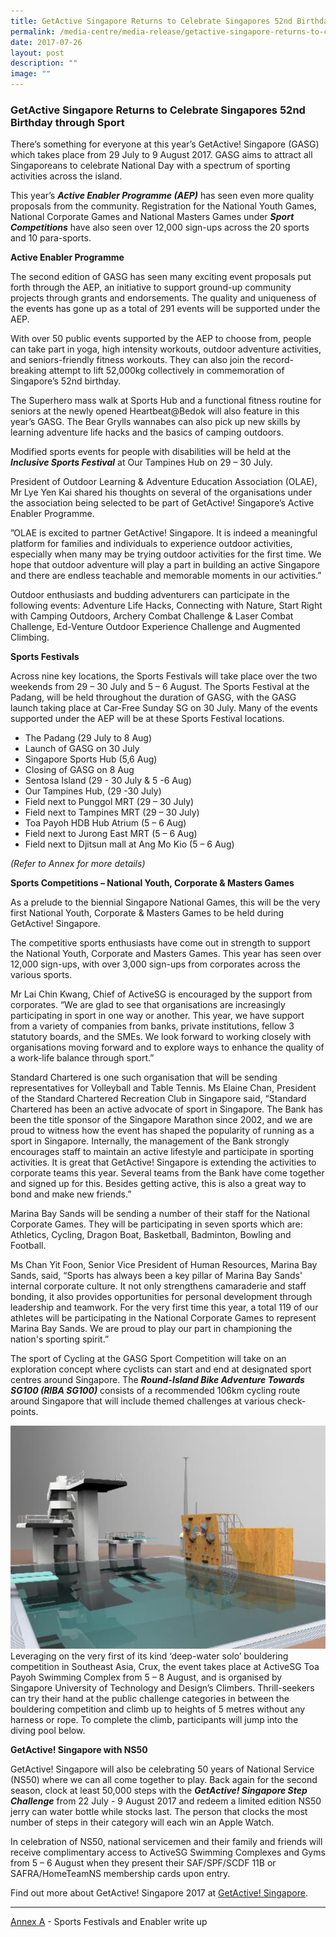 ```yaml
---
title: GetActive Singapore Returns to Celebrate Singapores 52nd Birthday through Sport
permalink: /media-centre/media-release/getactive-singapore-returns-to-celebrate-singapores-52nd-birthday/
date: 2017-07-26
layout: post
description: ""
image: ""
---
```

### **GetActive Singapore Returns to Celebrate Singapores 52nd Birthday through Sport**
There’s something for everyone at this year’s GetActive! Singapore (GASG) which takes place from 29 July to 9 August 2017. GASG aims to attract all Singaporeans to celebrate National Day with a spectrum of sporting activities across the island.

This year’s **_Active Enabler Programme (AEP)_** has seen even more quality proposals from the community. Registration for the National Youth Games, National Corporate Games and National Masters Games under **_Sport Competitions_** have also seen over 12,000 sign-ups across the 20 sports and 10 para-sports.

**Active Enabler Programme**

The second edition of GASG has seen many exciting event proposals put forth through the AEP, an initiative to support ground-up community projects through grants and endorsements. The quality and uniqueness of the events has gone up as a total of 291 events will be supported under the AEP.

With over 50 public events supported by the AEP to choose from, people can take part in yoga, high intensity workouts, outdoor adventure activities, and seniors-friendly fitness workouts. They can also join the record-breaking attempt to lift 52,000kg collectively in commemoration of Singapore’s 52nd birthday.

The Superhero mass walk at Sports Hub and a functional fitness routine for seniors at the newly opened Heartbeat@Bedok will also feature in this year’s GASG. The Bear Grylls wannabes can also pick up new skills by learning adventure life hacks and the basics of camping outdoors.

Modified sports events for people with disabilities will be held at the **_Inclusive Sports Festival_** at Our Tampines Hub on 29 – 30 July.

President of Outdoor Learning & Adventure Education Association (OLAE), Mr Lye Yen Kai shared his thoughts on several of the organisations under the association being selected to be part of GetActive! Singapore’s Active Enabler Programme.

”OLAE is excited to partner GetActive! Singapore. It is indeed a meaningful platform for families and individuals to experience outdoor activities, especially when many may be trying outdoor activities for the first time. We hope that outdoor adventure will play a part in building an active Singapore and there are endless teachable and memorable moments in our activities.”

Outdoor enthusiasts and budding adventurers can participate in the following events: Adventure Life Hacks, Connecting with Nature, Start Right with Camping Outdoors, Archery Combat Challenge & Laser Combat Challenge, Ed-Venture Outdoor Experience Challenge and Augmented Climbing.

**Sports Festivals**

Across nine key locations, the Sports Festivals will take place over the two weekends from 29 – 30 July and 5 – 6 August. The Sports Festival at the Padang, will be held throughout the duration of GASG, with the GASG launch taking place at Car-Free Sunday SG on 30 July. Many of the events supported under the AEP will be at these Sports Festival locations.

*   The Padang (29 July to 8 Aug)
*   Launch of GASG on 30 July
*   Singapore Sports Hub (5,6 Aug)
*   Closing of GASG on 8 Aug
*   Sentosa Island (29 - 30 July & 5 -6 Aug)
*   Our Tampines Hub, (29 -30 July)
*   Field next to Punggol MRT (29 – 30 July)
*   Field next to Tampines MRT (29 – 30 July)
*   Toa Payoh HDB Hub Atrium (5 – 6 Aug)
*   Field next to Jurong East MRT (5 – 6 Aug)
*   Field next to Djitsun mall at Ang Mo Kio (5 – 6 Aug)

_(Refer to Annex for more details)_

**Sports Competitions – National Youth, Corporate & Masters Games**

As a prelude to the biennial Singapore National Games, this will be the very first National Youth, Corporate & Masters Games to be held during GetActive! Singapore.

The competitive sports enthusiasts have come out in strength to support the National Youth, Corporate and Masters Games. This year has seen over 12,000 sign-ups, with over 3,000 sign-ups from corporates across the various sports.

Mr Lai Chin Kwang, Chief of ActiveSG is encouraged by the support from corporates. “We are glad to see that organisations are increasingly participating in sport in one way or another. This year, we have support from a variety of companies from banks, private institutions, fellow 3 statutory boards, and the SMEs. We look forward to working closely with organisations moving forward and to explore ways to enhance the quality of a work-life balance through sport.”

Standard Chartered is one such organisation that will be sending representatives for Volleyball and Table Tennis. Ms Elaine Chan, President of the Standard Chartered Recreation Club in Singapore said, “Standard Chartered has been an active advocate of sport in Singapore. The Bank has been the title sponsor of the Singapore Marathon since 2002, and we are proud to witness how the event has shaped the popularity of running as a sport in Singapore. Internally, the management of the Bank strongly encourages staff to maintain an active lifestyle and participate in sporting activities. It is great that GetActive! Singapore is extending the activities to corporate teams this year. Several teams from the Bank have come together and signed up for this. Besides getting active, this is also a great way to bond and make new friends.”

Marina Bay Sands will be sending a number of their staff for the National Corporate Games. They will be participating in seven sports which are: Athletics, Cycling, Dragon Boat, Basketball, Badminton, Bowling and Football.

Ms Chan Yit Foon, Senior Vice President of Human Resources, Marina Bay Sands, said, “Sports has always been a key pillar of Marina Bay Sands' internal corporate culture. It not only strengthens camaraderie and staff bonding, it also provides opportunities for personal development through leadership and teamwork. For the very first time this year, a total 119 of our athletes will be participating in the National Corporate Games to represent Marina Bay Sands. We are proud to play our part in championing the nation's sporting spirit.”

The sport of Cycling at the GASG Sport Competition will take on an exploration concept where cyclists can start and end at designated sport centres around Singapore. The **_Round-Island Bike Adventure Towards SG100 (RIBA SG100)_** consists of a recommended 106km cycling route around Singapore that will include themed challenges at various check-points.

![](/images/Media%20Centre/Media%20Release/2017/July/climbing_wall.jpeg)
Leveraging on the very first of its kind ‘deep-water solo’ bouldering competition in Southeast Asia, Crux, the event takes place at ActiveSG Toa Payoh Swimming Complex from 5 – 8 August, and is organised by Singapore University of Technology and Design’s Climbers. Thrill-seekers can try their hand at the public challenge categories in between the bouldering competition and climb up to heights of 5 metres without any harness or rope. To complete the climb, participants will jump into the diving pool below.

**GetActive! Singapore with NS50**

GetActive! Singapore will also be celebrating 50 years of National Service (NS50) where we can all come together to play. Back again for the second season, clock at least 50,000 steps with the **_GetActive! Singapore Step Challenge_** from 22 July - 9 August 2017 and redeem a limited edition NS50 jerry can water bottle while stocks last. The person that clocks the most number of steps in their category will each win an Apple Watch.

In celebration of NS50, national servicemen and their family and friends will receive complimentary access to ActiveSG Swimming Complexes and Gyms from 5 – 6 August when they present their SAF/SPF/SCDF 11B or SAFRA/HomeTeamNS membership cards upon entry.

Find out more about GetActive! Singapore 2017 at [GetActive! Singapore](https://www.myactivesg.com/getactivesingapore).

---

[Annex A](/files/Media%20Centre/Media%20Release/2017/July/Sports%20Festivals%20and%20Enabler.pdf) - Sports Festivals and Enabler write up